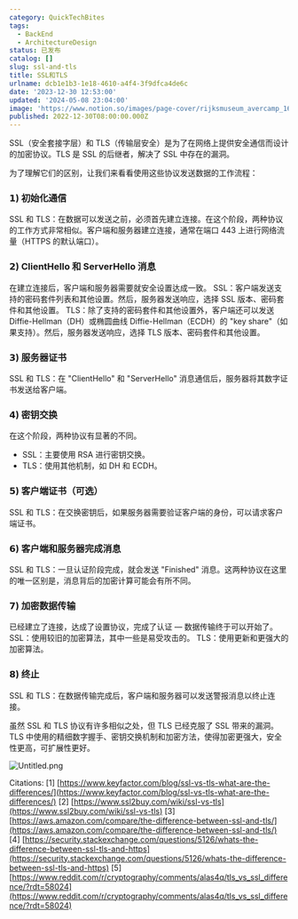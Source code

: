 ```yaml
---
category: QuickTechBites
tags:
  - BackEnd
  - ArchitectureDesign
status: 已发布
catalog: []
slug: ssl-and-tls
title: SSL和TLS
urlname: dcb1e1b3-1e18-4610-a4f4-3f9dfca4de6c
date: '2023-12-30 12:53:00'
updated: '2024-05-08 23:04:00'
image: 'https://www.notion.so/images/page-cover/rijksmuseum_avercamp_1620.jpg'
published: 2022-12-30T08:00:00.000Z
---
```


SSL（安全套接字层）和 TLS（传输层安全）是为了在网络上提供安全通信而设计的加密协议。TLS 是 SSL 的后继者，解决了 SSL 中存在的漏洞。


为了理解它们的区别，让我们来看看使用这些协议发送数据的工作流程：


### 𝟭) 初始化通信


SSL 和 TLS：在数据可以发送之前，必须首先建立连接。在这个阶段，两种协议的工作方式非常相似。客户端和服务器建立连接，通常在端口 443 上进行网络流量（HTTPS 的默认端口）。


### 𝟮) ClientHello 和 ServerHello 消息


在建立连接后，客户端和服务器需要就安全设置达成一致。
SSL：客户端发送支持的密码套件列表和其他设置。然后，服务器发送响应，选择 SSL 版本、密码套件和其他设置。
TLS：除了支持的密码套件和其他设置外，客户端还可以发送 Diffie-Hellman（DH）或椭圆曲线 Diffie-Hellman（ECDH）的 "key share"（如果支持）。然后，服务器发送响应，选择 TLS 版本、密码套件和其他设置。


### 𝟯) 服务器证书


SSL 和 TLS：在 "ClientHello" 和 "ServerHello" 消息通信后，服务器将其数字证书发送给客户端。


### 𝟰) 密钥交换


在这个阶段，两种协议有显著的不同。
- SSL：主要使用 RSA 进行密钥交换。
- TLS：使用其他机制，如 DH 和 ECDH。


### 𝟱) 客户端证书（可选）


SSL 和 TLS：在交换密钥后，如果服务器需要验证客户端的身份，可以请求客户端证书。


### 𝟲) 客户端和服务器完成消息


SSL 和 TLS：一旦认证阶段完成，就会发送 "Finished" 消息。这两种协议在这里的唯一区别是，消息背后的加密计算可能会有所不同。


### 𝟳) 加密数据传输


已经建立了连接，达成了设置协议，完成了认证 — 数据传输终于可以开始了。
SSL：使用较旧的加密算法，其中一些是易受攻击的。
TLS：使用更新和更强大的加密算法。


### 𝟴) 终止


SSL 和 TLS：在数据传输完成后，客户端和服务器可以发送警报消息以终止连接。


虽然 SSL 和 TLS 协议有许多相似之处，但 TLS 已经克服了 SSL 带来的漏洞。TLS 中使用的精细数字握手、密钥交换机制和加密方法，使得加密更强大，安全性更高，可扩展性更好。


![Untitled.png](https://prod-files-secure.s3.us-west-2.amazonaws.com/5d24fe63-e567-4804-86f9-9fdc62e13082/8ff987c5-7f31-4b50-83f5-c69ee7578c4a/Untitled.png?X-Amz-Algorithm=AWS4-HMAC-SHA256&X-Amz-Content-Sha256=UNSIGNED-PAYLOAD&X-Amz-Credential=ASIAZI2LB466W6FJ55QJ%2F20250217%2Fus-west-2%2Fs3%2Faws4_request&X-Amz-Date=20250217T213253Z&X-Amz-Expires=3600&X-Amz-Security-Token=IQoJb3JpZ2luX2VjEFUaCXVzLXdlc3QtMiJHMEUCIQD55sbQ%2FnQNE5cCqapnZxbqDk2Oa%2FPpln7%2BbKMvP0u9wgIgNC7wt%2Fa%2BsaE%2Fw6e1zS%2FhWYjj%2B9YAQJyqkHrkXRDZUvQq%2FwMIfhAAGgw2Mzc0MjMxODM4MDUiDGEzgR4v3rMqQVVWySrcAzSfeWMmkZI2ygne1LKaJrg8yKjb%2F1MJDrhAE%2FeuTgGMNdc7tYryTZTwU8fLib3oX%2Bsu%2F6C6IJxJvPuSWkuf6YwAtrSCBilVVYyT5%2FdVlXKS8tWG4%2BA5w9HDheEsKPzm%2Bk5dROD2tcfNHYdTuNzQLYoCiUpbQeelkmVhaX4BA8DNnC3vI9YxxqooQzNjq2UVHVSwarAyxHlHCx9RIoH1zGA5uyOVjd%2B9f%2BFPeD%2B9TC6sJ%2FABK464p3ltogIKClwlcMlHhWWm8tdNUpbpVH7ozJAs%2Bz1zRuIZ3wREcbatxklyZ3koB8CGbVLb8%2FI06h2DzITFwcK%2BrseIIVkNgElEh6vZbB%2FLf6ecwICouPBLi1g1y6Y9ANMZYVY9d3ZAt84W83mNnONSzL8a044AMvTozT0z63h89ORNvsGsBOh5xMd9ScbS2OPkmibVIJ59gHcz1W6UFbSIX%2B0pc0PSvCLHo1NusEvhpYbCKx8FtUwPu2ESwYtZjsuf%2BQBX%2ByBwzyC8t0UKyOf4dZ2P0a3aAMtzKRoXqSdWQuBu2dTJyC7MlIIt931LpKRDl9DuMOd9iV1NuvrqbfWQPBcgEY1NuORhTKFN5VvADoG7XMUUFuAN2tNCKCyORD84ElvszPBgMOvIzr0GOqUBOow7oXbBJeR%2B8T8Z5nWQukQHkJPaphjSm%2FbZ0YgQ69tpIsFmaagDrbxbyz%2F9%2BDk3heLqiyTWFgJDqsVhM04pO8jdqMLyeKv1EfqGbmm2MRjCveFh7E50JNPccZkc6DwXliwlLQ8BoX%2FbqPyFnQmi%2BSHGi1yW7BK%2Foy%2FgbfobEXiA1dI8XQR1u%2F%2BdU%2BonNnRZLjjuR4gSTHvAPGHVgpd2qAArjrlD&X-Amz-Signature=4b13551cf473cb7f134f2f4610d72ff5d888e06599093e43810191e1f01955db&X-Amz-SignedHeaders=host&x-id=GetObject)


Citations:
[1] [https://www.keyfactor.com/blog/ssl-vs-tls-what-are-the-differences/](https://www.keyfactor.com/blog/ssl-vs-tls-what-are-the-differences/)
[2] [https://www.ssl2buy.com/wiki/ssl-vs-tls](https://www.ssl2buy.com/wiki/ssl-vs-tls)
[3] [https://aws.amazon.com/compare/the-difference-between-ssl-and-tls/](https://aws.amazon.com/compare/the-difference-between-ssl-and-tls/)
[4] [https://security.stackexchange.com/questions/5126/whats-the-difference-between-ssl-tls-and-https](https://security.stackexchange.com/questions/5126/whats-the-difference-between-ssl-tls-and-https)
[5] [https://www.reddit.com/r/cryptography/comments/alas4q/tls_vs_ssl_difference/?rdt=58024](https://www.reddit.com/r/cryptography/comments/alas4q/tls_vs_ssl_difference/?rdt=58024)

